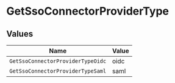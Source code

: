 # GetSsoConnectorProviderType


## Values

| Name                              | Value                             |
| --------------------------------- | --------------------------------- |
| `GetSsoConnectorProviderTypeOidc` | oidc                              |
| `GetSsoConnectorProviderTypeSaml` | saml                              |